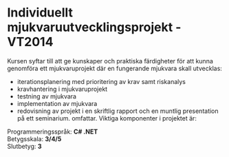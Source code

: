 # Individuellt mjukvaruutvecklingsprojekt - VT2014

Kursen syftar till att ge kunskaper och praktiska färdigheter för att kunna genomföra ett
mjukvaruprojekt där en fungerande mjukvara skall utvecklas:
- iterationsplanering med prioritering av krav samt riskanalys
- kravhantering i mjukvaruprojekt
- testning av mjukvara
- implementation av mjukvara
- redovisning av projekt i en skriftlig rapport och en muntlig presentation på ett seminarium. omfattar. Viktiga komponenter i projektet är:

Programmeringsspråk: <b>C# .NET</b><br>
Betygsskala: <b>3/4/5</b><br>
Slutbetyg: <b>3</b>
